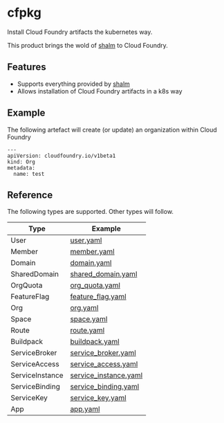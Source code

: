 # cfpkg

Install Cloud Foundry artifacts the kubernetes way.

This product brings the wold of [shalm](https://github.com/kramerul/shalm) to Cloud Foundry.


## Features

* Supports everything provided by [shalm](https://github.com/kramerul/shalm)
* Allows installation of Cloud Foundry artifacts in a k8s way


## Example

The following artefact will create (or update) an organization within Cloud Foundry

```
---
apiVersion: cloudfoundry.io/v1beta1
kind: Org
metadata:
  name: test
```

## Reference

The following types are supported. Other types will follow.

| Type            | Example                                                                 |
|-----------------|-------------------------------------------------------------------------|
| User            | [user.yaml](test/resources/templates/user.yaml)                         |
| Member          | [member.yaml](test/resources/templates/member.yaml)                     |
| Domain          | [domain.yaml](test/resources/templates/domain.yaml)                     |
| SharedDomain    | [shared_domain.yaml](test/resources/templates/shared_domain.yaml)       |
| OrgQuota        | [org_quota.yaml](test/resources/templates/org_quota.yaml)               |
| FeatureFlag     | [feature_flag.yaml](test/resources/templates/feature_flag.yaml)         |
| Org             | [org.yaml](test/resources/templates/org.yaml)                           |
| Space           | [space.yaml](test/resources/templates/space.yaml)                       |
| Route           | [route.yaml](test/resources/templates/route.yaml)                       |
| Buildpack       | [buildpack.yaml](test/resources/templates/buildpack.yaml)               |
| ServiceBroker   | [service_broker.yaml](test/resources/templates/service_broker.yaml)     |
| ServiceAccess   | [service_access.yaml](test/resources/templates/service_access.yaml)     |
| ServiceInstance | [service_instance.yaml](test/resources/templates/service_instance.yaml) |
| ServiceBinding  | [service_binding.yaml](test/resources/templates/service_binding.yaml) |
| ServiceKey      | [service_key.yaml](test/resources/templates/service_key.yaml) |
| App             | [app.yaml](test/resources/templates/app.yaml)                           |